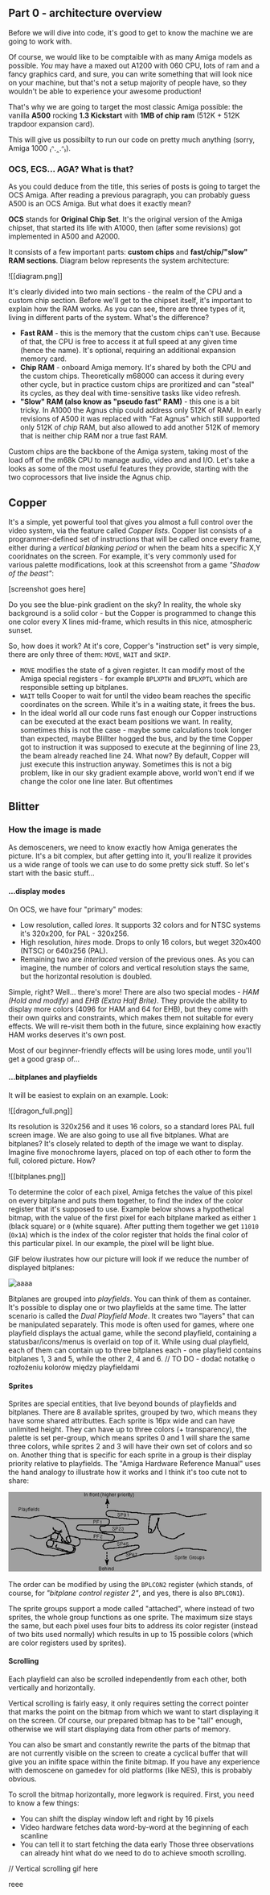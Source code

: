 
## Part 0 - architecture overview

Before we will dive into code, it's good to get to know the machine we are going to work with.

Of course, we would like to be comptaible with as many Amiga models as possible. *You* may have a maxed out A1200 with 060 CPU, lots of ram and a fancy graphics card, and sure, you can write something that will look nice on your machine, but that's not a setup majority of people have, so they wouldn't be able to experience your awesome production!

That's why we are going to target the most classic Amiga possible: the vanilla **A500** rocking **1.3 Kickstart** with **1MB of chip ram** (512K + 512K trapdoor expansion card).

This will give us possibilty to run our code on pretty much anything 
(sorry, Amiga 1000 ₍ᐢ.‸.ᐢ₎).

### OCS, ECS... AGA? What is that?
As you could deduce from the title, this series of posts is going to target the OCS Amiga. After reading a previous paragraph, you can probably
guess A500 is an OCS Amiga. But what does it exactly mean?

**OCS** stands for **Original Chip Set**. It's the original version of the Amiga chipset, that started its life with A1000, then (after some revisions) got implemented in A500 and A2000. 

It consists of a few important parts: **custom chips** and **fast/chip/"slow" RAM sections**. Diagram below represents the system architecture:


![[diagram.png]]


It's clearly divided into two main sections - the realm of the CPU and a custom chip section. Before we'll get to the chipset itself, it's important to explain how the RAM works. As you can see, there are three types of it, living in different parts of the system. What's the difference?
- **Fast RAM** - this is the memory that the custom chips can't use. Because of that, the CPU is free to access it at full speed at any given time (hence the name). It's optional, requiring an additional expansion memory card.
- **Chip RAM** - onboard Amiga memory. It's shared by both the CPU and the custom chips. Theoretically m68000 can access it during every other cycle, but in practice custom chips are proritized and can "steal" its cycles, as they deal with time-sensitive tasks like video refresh.
- **"Slow" RAM (also know as "pseudo fast" RAM)** - this one is a bit tricky. In A1000 the Agnus chip could address only 512K of RAM. In early revisions of A500 it was replaced with "Fat Agnus" which still supported only 512K of *chip* RAM, but also allowed to add another 512K of memory that is neither chip RAM nor a true fast RAM.  

Custom chips are the backbone of the Amiga system, taking most of the load off of the m68k CPU to manage audio, video and and I/O. 
Let's take a looks as some of the most useful features they provide, starting with the two coprocessors that live inside the Agnus chip.

## Copper

It's a simple, yet powerful tool that gives you almost a full control over the video system, via the feature called *Copper lists*. 
Copper list consists of a programmer-defined set of instructions that will be called once every frame, either during a *vertical blanking period* or when the beam hits a specific X,Y cooridnates on the screen. 
For example, it's very commonly used for various palette modifications, look at this screenshot from a game *"Shadow of the beast"*: 

[screenshot goes here]

Do you see the blue-pink gradient on the sky? In reality, the whole sky background is a solid color - but the Copper is programmed to change this one color every X lines mid-frame, which results in this nice, atmospheric sunset. 

So, how does it work?
At it's core, Copper's "instruction set" is very simple, there are only three of them: `MOVE`, `WAIT` and `SKIP`.  
- `MOVE` modifies the state of a given register. It can modify most of the Amiga special registers - for example `BPLXPTH` and `BPLXPTL` which are responsible setting up bitplanes.  
- `WAIT` tells Cooper to wait for until the video beam reaches the specific coordinates on the screen. While it's in a waiting state, it frees the bus. 
- In the ideal world all our code runs fast enough our Copper instructions can be executed at the exact beam positions we want. In reality, sometimes this is not the case - maybe some calculations took longer than expected, maybe BIillter hogged the bus, and by the time Copper got to instruction it was supposed to execute at the beginning of line 23, the beam already reached line 24. What now? By default, Copper will just execute this instruction anyway. Sometimes this is not a big problem, like in our sky gradient example above, world won't end if we change the color one line later. But oftentimes 

## Blitter




### How the image is made
As demosceners, we need to know exactly how Amiga generates the picture. It's a bit complex, but after getting into it, you'll realize it 
provides us a wide range of tools we can use to do some pretty sick stuff. So let's start with the basic stuff...

#### ...display modes 
On OCS, we have four "primary" modes:

- Low resolution, called *lores*. It supports 32 colors and for NTSC systems it's 320x200, for PAL - 320x256.
- High resolution, *hires* mode. Drops to only 16 colors, but weget 320x400 (NTSC) or 640x256 (PAL).
- Remaining two are *interlaced* version of the previous ones. As you can imagine, the number of colors and vertical resolution stays the same, but the horizontal resolution is doubled.

Simple, right? Well... there's more! There are also two special modes - *HAM (Hold and modify)* and *EHB (Extra Half Brite)*. They provide the ability to display more colors (4096 for HAM and 64 for EHB), but they come with their own quirks and constraints, which makes them not suitable
for every effects. We will re-visit them both in the future, since explaining how exactly HAM works deserves it's own post.

Most of our beginner-friendly effects will be using lores mode, until you'll get a good grasp of...

#### ...bitplanes and playfields
It will be easiest to explain on an example. Look:

![[dragon_full.png]]

Its resolution is 320x256 and it uses 16 colors, so a standard lores PAL full screen image. We are also going to use all five bitplanes. What are bitplanes? It's closely related to depth of the image we want to display. Imagine five monochrome layers, placed on top of each other to form the full, colored picture. How?

![[bitplanes.png]]

To determine the color of each pixel, Amiga fetches the value of this pixel on every bitplane and puts them together, to find the index of the color register that it's supposed to use. 
Example below shows a hypothetical bitmap, with the value of the first pixel for each bitplane marked as either `1` (black square) or `0` (white square). After putting them together we get `11010` (`0x1A`) which is the index of the color register that holds the final color of this particular pixel. In our example, the pixel will be light blue.

GIF below ilustrates how our picture will look if we reduce the number of displayed bitplanes:

![aaaa](bitplanes.gif)

Bitplanes are grouped into *playfields*. You can think of them as container. It's possible to display one or two playfields at the same time. The latter scenario is called the *Dual Playfield Mode*.
It creates two "layers" that can be manipulated separately. This mode is often used for games, where one playfield displays the actual game, while the second playfield, containing a statusbar/icons/menus is overlaid on top of it.
While using dual playfield, each of them can contain up to three bitplanes each - one playfield contains bitplanes 1, 3 and 5, while the other 2, 4 and 6. 
// TO DO - dodać notatkę o rozłożeniu kolorów między playfieldami

#### Sprites
Sprites are special entities, that live beyond bounds of playfields and bitplanes. There are 8 available sprites, grouped by two, which means they have some shared attributtes. 
Each sprite is 16px wide and can have unlimited height. They can have up to three colors (+ transparency), the palette is set per-group, which means sprites 0 and 1 will share the same three colors,
while sprites 2 and 3 will have their own set of colors and so on. 
Another thing that is specific for each sprite in a group is their display priority relative to playfields. The "Amiga Hardware Reference Manual" uses the hand analogy to illustrate how it works and I think
it's too cute not to share:

![sprite priority hand image here](./assets/video_priority.gif)

The order can be modified by using the <code>BPLCON2</code> register (which stands, of course, for _"bitplane control register 2"_, and yes, there is also <code>BPLCON1</code>).

The sprite groups support a mode called "attached", where instead of two sprites, the whole group functions as one sprite. The maximum size stays the same, but each pixel uses four bits to address its color register 
(instead of two bits used normally) which results in up to 15 possible colors (which are color registers used by sprites).


#### Scrolling
Each playfield can also be scrolled independently from each other, both vertically and horizontally. 

Vertical scrolling is fairly easy, it only requires setting the correct pointer that marks the point on the bitmap from which we want to start displaying it on the screen. Of course, our prepared bitmap
has to be "tall" enough, otherwise we will start displaying data from other parts of memory. 

You can also be smart and constantly rewrite the parts of the bitmap that are not currently visible on the screen to create a cyclical buffer that will give you an inifite space within the finite bitmap. If you have
any experience with demoscene on gamedev for old platforms (like NES), this is probably obvious.

To scroll the bitmap horizontally, more legwork is required. First, you need to know a few things:
- You can shift the display window left and right by 16 pixels
- Video hardware fetches data word-by-word at the beginning of each scanline
- You can tell it to start fetching the data early
Those three observations can already hint what do we need to do to achieve smooth scrolling.

// Vertical scrolling gif here


<div>
reee
</div>



